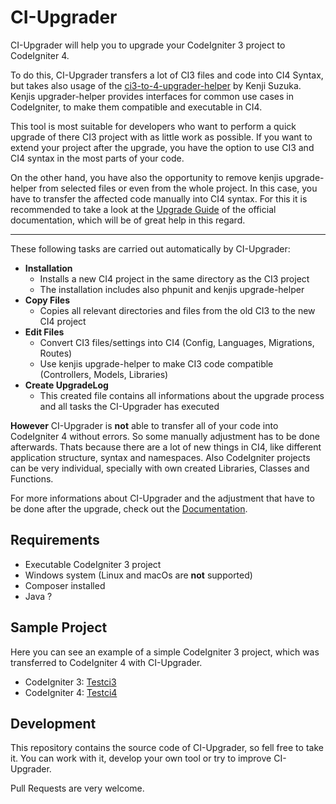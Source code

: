 # CI-Upgrader

CI-Upgrader will help you to upgrade your CodeIgniter 3 project to CodeIgniter 4.

To do this, CI-Upgrader transfers a lot of CI3 files and code into CI4 Syntax, but takes also usage 
of the [ci3-to-4-upgrader-helper](https://github.com/kenjis/ci3-to-4-upgrade-helper) 
by Kenji Suzuka. Kenjis upgrader-helper provides interfaces for common use cases in CodeIgniter, to make them 
compatible and executable in CI4.

This tool is most suitable for developers who want to perform a quick upgrade of there CI3 project 
with as little work as possible. If you want to extend your project after the upgrade, you have the option
to use CI3 and CI4 syntax in the most parts of your code. 

On the other hand, you have also the opportunity to remove kenjis upgrade-helper from selected files or
even from the whole project. In this case, you have to transfer the affected code manually into CI4 syntax.
For this it is recommended to take a look at the [Upgrade Guide](https://codeigniter4.github.io/CodeIgniter4/installation/upgrade_4xx.html) 
of the official documentation, which will be of great help in this regard.

---

These following tasks are carried out automatically by CI-Upgrader:

- **Installation**
  - Installs a new CI4 project in the same directory as the CI3 project
  - The installation includes also phpunit and kenjis upgrade-helper
- **Copy Files**
  - Copies all relevant directories and files from the old CI3 to the new CI4 project
- **Edit Files**
  - Convert CI3 files/settings into CI4 (Config, Languages, Migrations, Routes)
  - Use kenjis upgrade-helper to make CI3 code compatible (Controllers, Models, Libraries)
- **Create UpgradeLog**
  - This created file contains all informations about the upgrade process and all tasks the CI-Upgrader has executed


**However** CI-Upgrader is **not** able to transfer all of your code into CodeIgniter 4 without errors.
So some manually adjustment has to be done afterwards.
Thats because there are a lot of new things in CI4, like different application structure, syntax and namespaces. 
Also CodeIgniter projects can be very individual, specially with own created Libraries, Classes and Functions. 

For more informations about CI-Upgrader and the adjustment that have to be done 
after the upgrade, check out the [Documentation](https://github.com/FlorianNelles/CI-Upgrader/blob/main/Documentation.md).

## Requirements
- Executable CodeIgniter 3 project
- Windows system (Linux and macOs are **not** supported)
- Composer installed 
- Java ?

## Sample Project 
Here you can see an example of a simple CodeIgniter 3 project, which was 
transferred to CodeIgniter 4 with CI-Upgrader.

- CodeIgniter 3: [Testci3](link)
- CodeIgniter 4: [Testci4](link)

## Development
This repository contains the source code of CI-Upgrader, so fell free to take it.
You can work with it, develop your own tool or try to improve CI-Upgrader.

Pull Requests are very welcome.